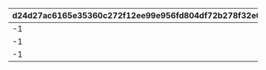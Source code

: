 |d24d27ac6165e35360c272f12ee99e956fd804df72b278f32e06c2ddcf9fae65|35d7b4752274ebf5ace20748707c5e0829f3c7ba527dbc0a5f0a64eeb65d95f3|80f3cc8f0e120e11cf85cff4083e9b1350748887c9714e44b4cc88880ef9a813|e5a3dd85054fc5b0d25f1ba23663c1b327965a69e67fa774a65bf4986d719575|bfc4d0ed3e474fb5d49b70459daa71a4f30587e5a5c63f44509bb8c5324aaf35|
| --- | --- | --- | --- | --- |
|-1|39990|0|10001|17|
|-1|47490|0|10002|20|
|-1|52490|0|10003|22|